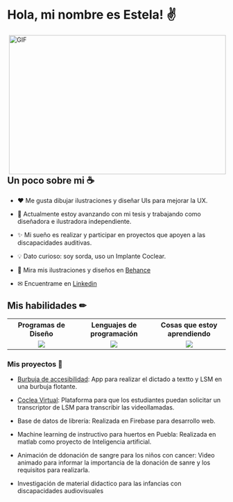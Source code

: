 # Hola, mi nombre es Estela! ✌

<img align="right" alt="GIF" src="https://github.com/Anmol-Baranwal/Cool-GIFs-For-GitHub/assets/74038190/7d484dc9-68a9-4ee6-a767-aea59035c12d" width="500" height="320" />

## Un poco sobre mi ☕

* ❤ Me gusta dibujar ilustraciones y diseñar UIs para mejorar la UX.

* 💼 Actualmente estoy avanzando con mi tesis y trabajando como diseñadora e ilustradora independiente.

* ✨ Mi sueño es realizar y participar en proyectos que apoyen a las discapacidades auditivas.

* 💡 Dato curioso: soy sorda, uso un Implante Coclear.

* 📒 Mira mis ilustraciones y diseños en [Behance](https://www.behance.net/angi-estela)

* ✉ Encuentrame en [Linkedin](https://www.linkedin.com/in/angi-estela)


## Mis habilidades ✏

<table border="0">
    <tr>
    <th width="400px">
      Programas de Diseño
      <br/>
     </th>
    <th width="400px">
      Lenguajes de programación
      <br/>
     </th>
     <th width="400px">
      Cosas que estoy aprendiendo
      <br/>
     </th>
  </tr>
  <tr>
    <td align="center">
      <a href="https://skillicons.dev">
        <img src="https://skillicons.dev/icons?i=ps,ai,blender,autocad,figma&perline=4" />
      </a>
    </td>
    <td align="center">
      <a href="https://skillicons.dev">
        <img src="https://skillicons.dev/icons?i=swift,c,cpp,html,css,php,js&perline=4" />
      </a>
    </td>
    <td align="center">
      <a href="https://skillicons.dev">
        <img src="https://skillicons.dev/icons?i=react,postman,eclipse,java,matlab,mysql,nodejs,py,qt,unity&perline=4" />
      </a>
    </tr>
  </table>


### Mis proyectos 💾
* [Burbuja de accesibilidad](https://github.com/angi-estela/burbujaAccesibilidad): App para realizar el dictado a textto y LSM en una burbuja flotante.

* [Coclea Virtual](https://github.com/AbrahamFB/C-clea-Virtual): Plataforma para que los estudiantes puedan solicitar un transcriptor de LSM para transcribir las videollamadas.

* Base de datos de librería: Realizada en Firebase para desarrollo web.

* Machine learning de instructivo para huertos en Puebla: Realizada en matlab como proyecto de Inteligencia artificial.

* Animación de ddonación de sangre para los niños con cancer: Video animado para informar la importancia de la donación de sanre y los requisitos para realizarla.

* Investigación de material didactico para las infancias con discapacidades audiovisuales
